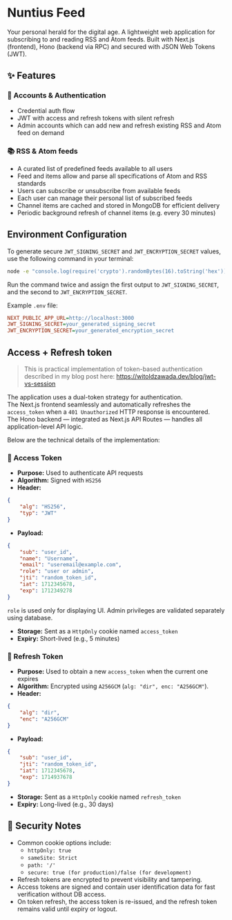 # Nuntius Feed

Your personal herald for the digital age. A lightweight web application for subscribing to and reading RSS and Atom feeds.
Built with Next.js (frontend), Hono (backend via RPC) and secured with JSON Web Tokens (JWT).

## ✨ Features
### 🧑 Accounts & Authentication
- Credential auth flow
- JWT with access and refresh tokens with silent refresh
- Admin accounts which can add new and refresh existing RSS and Atom feed on demand

### 📚 RSS & Atom feeds
- A curated list of predefined feeds available to all users
- Feed and items allow and parse all specifications of Atom and RSS standards
- Users can subscribe or unsubscribe from available feeds
- Each user can manage their personal list of subscribed feeds
- Channel items are cached and stored in MongoDB for efficient delivery
- Periodic background refresh of channel items (e.g. every 30 minutes)

## Environment Configuration
To generate secure ``JWT_SIGNING_SECRET`` and ``JWT_ENCRYPTION_SECRET`` values, use the following command in your terminal:

```bash
node -e "console.log(require('crypto').randomBytes(16).toString('hex'))"
```

Run the command twice and assign the first output to ``JWT_SIGNING_SECRET``, and the second to ``JWT_ENCRYPTION_SECRET``.

Example ``.env`` file:
```ini
NEXT_PUBLIC_APP_URL=http://localhost:3000
JWT_SIGNING_SECRET=your_generated_signing_secret
JWT_ENCRYPTION_SECRET=your_generated_encryption_secret
```

## Access + Refresh token

> This is practical implementation of token-based authentication described in my blog post here:
> https://witoldzawada.dev/blog/jwt-vs-session 

The application uses a dual-token strategy for authentication.  
The Next.js frontend seamlessly and automatically refreshes the `access_token` when a `401 Unauthorized` HTTP response is encountered.  
The Hono backend — integrated as Next.js API Routes — handles all application-level API logic.

Below are the technical details of the implementation:

### 🔑 Access Token

- **Purpose:** Used to authenticate API requests
- **Algorithm:** Signed with ``HS256``
- **Header:** 
```json
{
    "alg": "HS256",
    "typ": "JWT"
}
```
- **Payload:** 
```json
{
    "sub": "user_id",
    "name": "Username",
    "email": "useremail@example.com",
    "role": "user or admin",
    "jti": "random_token_id",
    "iat": 1712345678,
    "exp": 1712349278
}
```

``role`` is used only for displaying UI. Admin privileges are validated separately using database.

- **Storage:** Sent as a ``HttpOnly`` cookie named ``access_token``
- **Expiry:** Short-lived (e.g., 5 minutes)

### 🔐 Refresh Token

- **Purpose:** Used to obtain a new ``access_token`` when the current one expires
- **Algorithm:** Encrypted using ``A256GCM`` (``alg: "dir", enc: "A256GCM"``).
- **Header:** 
```json
{
    "alg": "dir",
    "enc": "A256GCM"
}
```
- **Payload:** 
```json
{
    "sub": "user_id",
    "jti": "random_token_id",
    "iat": 1712345678,
    "exp": 1714937678
}
```
- **Storage:** Sent as a ``HttpOnly`` cookie named ``refresh_token``
- **Expiry:** Long-lived (e.g., 30 days)

## 🔐 Security Notes
- Common cookie options include:
    - ``httpOnly: true``
    - ``sameSite: Strict``
    - ``path: '/'``
    - ``secure: true (for production)/false (for development)``
- Refresh tokens are encrypted to prevent visibility and tampering.
- Access tokens are signed and contain user identification data for fast verification without DB access.
- On token refresh, the access token is re-issued, and the refresh token remains valid until expiry or logout.